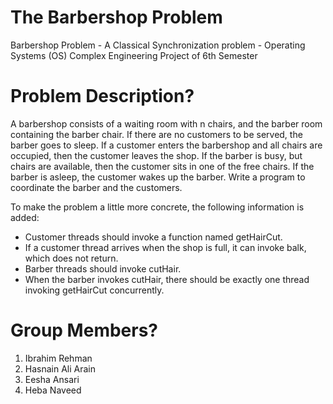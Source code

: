 # The Barbershop Problem
Barbershop Problem - A Classical Synchronization problem - Operating Systems (OS) Complex Engineering Project of 6th Semester

# Problem Description?
A barbershop consists of a waiting room with n chairs, and the barber room containing the barber chair. If there
are no customers to be served, the barber goes to sleep. If a customer enters the barbershop and all chairs are
occupied, then the customer leaves the shop. If the barber is busy, but chairs are available, then the customer sits
in one of the free chairs. If the barber is asleep, the
customer wakes up the barber. Write a program to coordinate the barber and the customers.

To make the problem a little more concrete, the following information is added:
* Customer threads should invoke a function named getHairCut.
* If a customer thread arrives when the shop is full, it can invoke balk, which does not return.
* Barber threads should invoke cutHair.
* When the barber invokes cutHair, there should be exactly one thread invoking getHairCut concurrently.

# Group Members?
1) Ibrahim Rehman
2) Hasnain Ali Arain
3) Eesha Ansari
4) Heba Naveed
